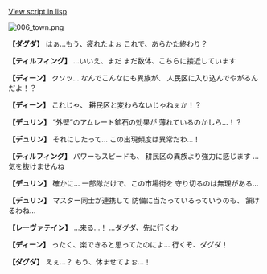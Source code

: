 [View script in lisp](../scripts/1610103.txt)

![006_town.png](../images/backgrounds/006_town.png)

**【ダグダ】**
はぁ…もう、疲れたよぉ
これで、あらかた終わり？

**【ティルフィング】**
…いいえ、まだ
まだ数体、こちらに接近しています

**【ディーン】**
クソッ…
なんでこんなにも異族が、
人民区に入り込んでやがるんだよ！？

**【ディーン】**
これじゃ、
耕民区と変わらないじゃねぇか！？

**【デュリン】**
“外壁”のアムレート鉱石の効果が
薄れているのかしら…！？

**【デュリン】**
それにしたって…
この出現頻度は異常だわ…！

**【ティルフィング】**
パワーもスピードも、
耕民区の異族より強力に感じます
…気を抜けませんね

**【デュリン】**
確かに…
一部隊だけで、この市場街を
守り切るのは無理がある…

**【デュリン】**
マスター同士が連携して
防備に当たっているっていうのも、
頷けるわね…

**【レーヴァテイン】**
…来る…！
…ダグダ、先に行くわ

**【ディーン】**
ったく、楽できると思ってたのによ…
行くぞ、ダグダ！

**【ダグダ】**
えぇ…？
もう、休ませてよぉ…！